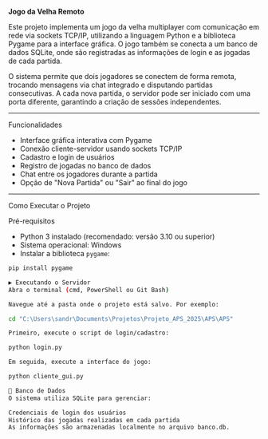  **Jogo da Velha Remoto**

Este projeto implementa um jogo da velha multiplayer com comunicação em rede via sockets TCP/IP, utilizando a linguagem Python e a biblioteca Pygame para a interface gráfica. O jogo também se conecta a um banco de dados SQLite, onde são registradas as informações de login e as jogadas de cada partida.

O sistema permite que dois jogadores se conectem de forma remota, trocando mensagens via chat integrado e disputando partidas consecutivas. A cada nova partida, o servidor pode ser iniciado com uma porta diferente, garantindo a criação de sessões independentes.

---

 Funcionalidades

- Interface gráfica interativa com Pygame  
- Conexão cliente-servidor usando sockets TCP/IP  
- Cadastro e login de usuários  
- Registro de jogadas no banco de dados  
- Chat entre os jogadores durante a partida  
- Opção de "Nova Partida" ou "Sair" ao final do jogo  

---

Como Executar o Projeto

Pré-requisitos

- Python 3 instalado (recomendado: versão 3.10 ou superior)  
- Sistema operacional: Windows  
- Instalar a biblioteca `pygame`:

```bash
pip install pygame

▶️ Executando o Servidor
Abra o terminal (cmd, PowerShell ou Git Bash)

Navegue até a pasta onde o projeto está salvo. Por exemplo:

cd "C:\Users\sandr\Documents\Projetos\Projeto_APS_2025\APS\APS"

Primeiro, execute o script de login/cadastro:

python login.py

Em seguida, execute a interface do jogo:

python cliente_gui.py

🔐 Banco de Dados
O sistema utiliza SQLite para gerenciar:

Credenciais de login dos usuários
Histórico das jogadas realizadas em cada partida
As informações são armazenadas localmente no arquivo banco.db.
